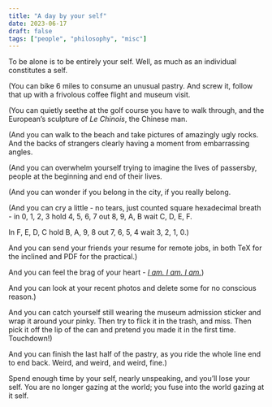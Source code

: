 ```yaml
---
title: "A day by your self"
date: 2023-06-17
draft: false
tags: ["people", "philosophy", "misc"]
---
```

To be alone is to be entirely your self. Well, as much as an individual constitutes a self. 

(You can bike 6 miles to consume an unusual pastry. And screw it, follow that up with a frivolous coffee flight and museum visit.

(You can quietly seethe at the golf course you have to walk through, and the European’s sculpture of _Le Chinois_, the Chinese man.

(And you can walk to the beach and take pictures of amazingly ugly rocks. And the backs of strangers clearly having a moment from embarrassing angles.

(And you can overwhelm yourself trying to imagine the lives of passersby, people at the beginning and end of their lives.

(And you can wonder if you belong in the city, if you really belong.

(And you can cry a little - no tears, just counted square hexadecimal breath - in 0, 1, 2, 3 hold 4, 5, 6, 7 out 8, 9, A, B wait C, D, E, F.

In F, E, D, C hold B, A, 9, 8 out 7, 6, 5, 4 wait 3, 2, 1, 0.)

And you can send your friends your resume for remote jobs, in both TeX for the inclined and PDF for the practical.)

And you can feel the brag of your heart - [_I am. I am. I am._](https://sylviaplathinfo.blogspot.com/2021/10/famous-quotes-of-sylvia-plath.html))

And you can look at your recent photos and delete some for no conscious reason.)

And you can catch yourself still wearing the museum admission sticker and wrap it around your pinky. Then try to flick it in the trash, and miss. Then pick it off the lip of the can and pretend you made it in the first time. Touchdown!)

And you can finish the last half of the pastry, as you ride the whole line end to end back. Weird, and weird, and weird, fine.) 

Spend enough time by your self, nearly unspeaking, and you’ll lose your self. You are no longer gazing at the world; you fuse into the world gazing at it self.
